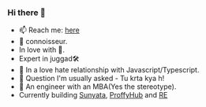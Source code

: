 
### Hi there 👋

- 📫 Reach me: [here](https://tonybenoy.com/)
- 🐍 connoisseur.
- In love with 🦀.
- Expert in juggad🛠️
- 🤔 In a love hate relationship with Javascript/Typescript.
- 🔭 Question I'm usually asked - Tu krta kya h!
- 🤦 An engineer with an MBA(Yes the stereotype).
- Currently building [Sunyata](https://github.com/Sunyata-OU), [ProffyHub](https://github.com/ProffyHub) and  [RE]([https://github.com/ProffyHub](https://github.com/RESoftware1))

